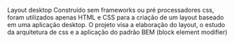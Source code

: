 Layout desktop
Construído sem frameworks ou pré processadores css, foram utilizados apenas HTML e CSS para a criação de um layout baseado em uma aplicação desktop.
O projeto visa a elaboração do layout, o estudo da arquitetura de css e a aplicação do padrão BEM (block element modifier)


